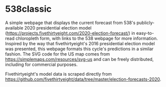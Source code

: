 # 538classic

A simple webpage that displays the current forecast from 538's publicly-available 2020 presidential election model (https://projects.fivethirtyeight.com/2020-election-forecast/) in easy-to-read chloropleth form, with links to the 538 webpage for more information. Inspired by the way that fivethirtyeight's 2016 presidential election model was presented, this webpage formats this cycle's predictions in a similar fashion. The SVG code for the US map comes from https://simplemaps.com/resources/svg-us and can be freely distributed, including for commercial purposes.

Fivethirtyeight's model data is scraped directly from https://github.com/fivethirtyeight/data/tree/master/election-forecasts-2020.

